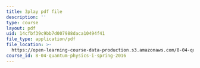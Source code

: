 ```yaml
---
title: 3play pdf file
description: ''
type: course
layout: pdf
uid: 14cfbf39c9bb7d007988daca10494f41
file_type: application/pdf
file_location: >-
  https://open-learning-course-data-production.s3.amazonaws.com/8-04-quantum-physics-i-spring-2016/14cfbf39c9bb7d007988daca10494f41_jPVD45YYlk.pdf
course_id: 8-04-quantum-physics-i-spring-2016
---
```

